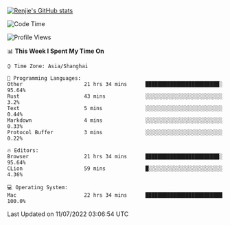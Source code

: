 [![Renjie's GitHub stats](https://github-readme-stats.vercel.app/api?username=liurenjie1024&show_icons=true&theme=chartreuse-dark)](https://github.com/anuraghazra/github-readme-stats)

<!--START_SECTION:waka-->
![Code Time](http://img.shields.io/badge/Code%20Time-55%20hrs%2012%20mins-blue)

![Profile Views](http://img.shields.io/badge/Profile%20Views-42-blue)

📊 **This Week I Spent My Time On** 

```text
⌚︎ Time Zone: Asia/Shanghai

💬 Programming Languages: 
Other                    21 hrs 34 mins      ████████████████████████░   95.64% 
Rust                     43 mins             ░░░░░░░░░░░░░░░░░░░░░░░░░   3.2% 
Text                     5 mins              ░░░░░░░░░░░░░░░░░░░░░░░░░   0.44% 
Markdown                 4 mins              ░░░░░░░░░░░░░░░░░░░░░░░░░   0.33% 
Protocol Buffer          3 mins              ░░░░░░░░░░░░░░░░░░░░░░░░░   0.22%

🔥 Editors: 
Browser                  21 hrs 34 mins      ████████████████████████░   95.64% 
CLion                    59 mins             █░░░░░░░░░░░░░░░░░░░░░░░░   4.36%

💻 Operating System: 
Mac                      22 hrs 34 mins      █████████████████████████   100.0%

```


 Last Updated on 11/07/2022 03:06:54 UTC
<!--END_SECTION:waka-->

